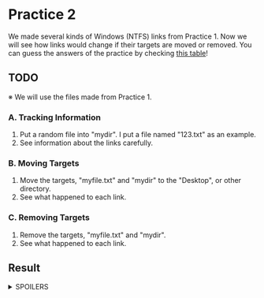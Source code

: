 # Practice 2
We made several kinds of Windows (NTFS) links from Practice 1.
Now we will see how links would change if their targets are moved or removed.
You can guess the answers of the practice by checking [this table](https://github.com/reruo321/OS-Self-Study/tree/main/_Appendix/File%20System/Link/Windows#links-in-windows)!

## TODO
※ We will use the files made from Practice 1.
### A. Tracking Information
1. Put a random file into "mydir". I put a file named "123.txt" as an example.
2. See information about the links carefully.

### B. Moving Targets
1. Move the targets, "myfile.txt" and "mydir" to the "Desktop", or other directory.
2. See what happened to each link.

### C. Removing Targets
1. Remove the targets, "myfile.txt" and "mydir".
2. See what happened to each link.

## Result
<details><summary>SPOILERS</summary>
### 1-a. Shortcut - File
![shortf see](https://github.com/reruo321/OS-Self-Study/assets/48712088/25a5981f-621e-4b0d-896f-bdbd2ec3eb83)

### 1-b. Shortcut - Directory
![shortd see](https://github.com/reruo321/OS-Self-Study/assets/48712088/a9b759d5-ba6a-4d08-900c-afd53f864674)

### 2. Junction
![junc see](https://github.com/reruo321/OS-Self-Study/assets/48712088/e4c378d7-6c6f-436f-82fb-d3fee93eb48e)

#### 3-a. Symbolic Link - File
![symf see](https://github.com/reruo321/OS-Self-Study/assets/48712088/45db1d20-38bf-4a2a-a976-bde3f7f39e10)

#### 3-b. Symbolic Link - Directory
![symd see](https://github.com/reruo321/OS-Self-Study/assets/48712088/616b545e-c974-4c2b-94d5-f5e01409e4d9)

#### 4. Hard Link
![hard see](https://github.com/reruo321/OS-Self-Study/assets/48712088/34b33666-dc6d-43c4-81c2-c9e374fc7304)

</details>
